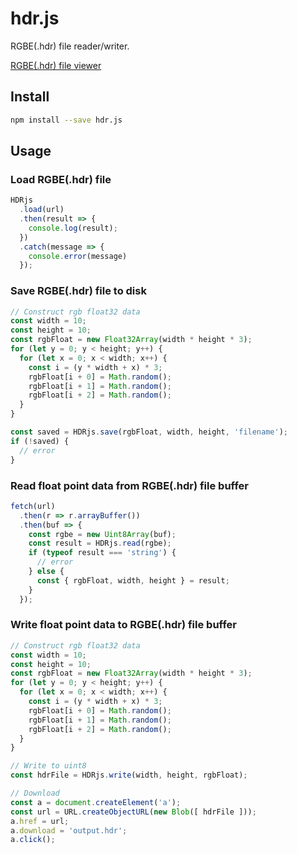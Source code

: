 # hdr.js

RGBE(.hdr) file reader/writer.

[RGBE(.hdr) file viewer](https://bbbbx.github.io/hdr.js/dist/)

## Install

```sh
npm install --save hdr.js
```

## Usage

### Load RGBE(.hdr) file

```js
HDRjs
  .load(url)
  .then(result => {
    console.log(result);
  })
  .catch(message => {
    console.error(message)
  });
```

### Save RGBE(.hdr) file to disk

```js
// Construct rgb float32 data
const width = 10;
const height = 10;
const rgbFloat = new Float32Array(width * height * 3);
for (let y = 0; y < height; y++) {
  for (let x = 0; x < width; x++) {
    const i = (y * width + x) * 3;
    rgbFloat[i + 0] = Math.random();
    rgbFloat[i + 1] = Math.random();
    rgbFloat[i + 2] = Math.random();
  }
}

const saved = HDRjs.save(rgbFloat, width, height, 'filename');
if (!saved) {
  // error
}
```

### Read float point data from RGBE(.hdr) file buffer

```js
fetch(url)
  .then(r => r.arrayBuffer())
  .then(buf => {
    const rgbe = new Uint8Array(buf);
    const result = HDRjs.read(rgbe);
    if (typeof result === 'string') {
      // error
    } else {
      const { rgbFloat, width, height } = result;
    }
  });
```

### Write float point data to RGBE(.hdr) file buffer

```js
// Construct rgb float32 data
const width = 10;
const height = 10;
const rgbFloat = new Float32Array(width * height * 3);
for (let y = 0; y < height; y++) {
  for (let x = 0; x < width; x++) {
    const i = (y * width + x) * 3;
    rgbFloat[i + 0] = Math.random();
    rgbFloat[i + 1] = Math.random();
    rgbFloat[i + 2] = Math.random();
  }
}

// Write to uint8
const hdrFile = HDRjs.write(width, height, rgbFloat);

// Download
const a = document.createElement('a');
const url = URL.createObjectURL(new Blob([ hdrFile ]));
a.href = url;
a.download = 'output.hdr';
a.click();
```

